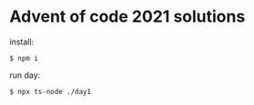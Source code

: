 # Advent of code 2021 solutions

install:
```shell
$ npm i
```

run day:
```shell
$ npx ts-node ./day1
```
